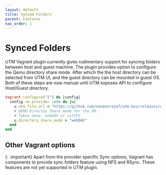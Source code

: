 ```yaml
---
layout: default
title: Synced Folders
parent: Features
nav_order: 1
---
```


# Synced Folders

UTM Vagrant plugin currently gives rudimentary support for syncing folders between host and guest machine.
The plugin provides option to configure the Qemu directory share mode. 
After which the the host directory can be selected from UTM UI, and the guest directory can be mounted in guest OS. Both of these steps are now manual until UTM exposes API to configure Host/Guest directory.

```ruby
Vagrant.configure("2") do |config|
  config.vm.provider :utm do |u|
    u.utm_file_url = "https://github.com/naveenrajm7/utm-box/releases/download/debian-11/debian_vagrant_utm.zip"
    # QEMU Directoy Share mode for the VM. 
    # Takes none, webDAV or virtFS
    u.directory_share_mode = "webDAV"
  end
end
```

## Other Vagrant options

{: .important}
Apart from the provider specific Sync options, Vagrant has components to provide sync folders feature using NFS and RSync. These features are not yet supported in UTM plugin.

